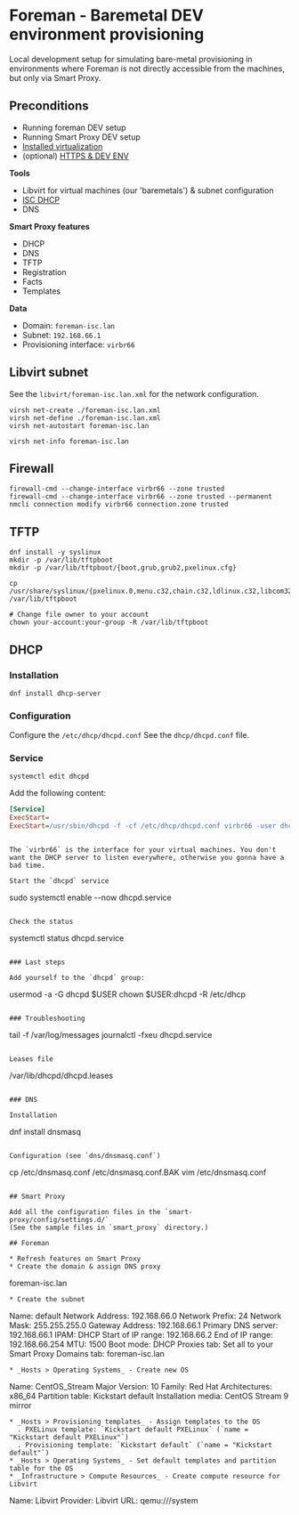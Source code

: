 # Foreman - Baremetal DEV environment provisioning

Local development setup for simulating bare-metal provisioning in environments where Foreman is not directly accessible from the machines, but only via Smart Proxy.

## Preconditions
* Running foreman DEV setup
* Running Smart Proxy DEV setup
* [Installed virtualization](https://docs.fedoraproject.org/en-US/quick-docs/virtualization-getting-started/)
* (optional) [HTTPS & DEV ENV](https://github.com/stejskalleos/knowledge_base/blob/main/foreman/https_dev_env.md)

**Tools**

* Libvirt for virtual machines (our 'baremetals') & subnet configuration
* [ISC DHCP](https://www.isc.org/dhcp/)
* DNS

**Smart Proxy features**

* DHCP
* DNS
* TFTP
* Registration
* Facts
* Templates

**Data**
* Domain: `foreman-isc.lan`
* Subnet: `192.168.66.1`
* Provisioning interface: `virbr66`

## Libvirt subnet
See the `libvirt/foreman-isc.lan.xml` for the network configuration.

```
virsh net-create ./foreman-isc.lan.xml
virsh net-define ./foreman-isc.lan.xml
virsh net-autostart foreman-isc.lan

virsh net-info foreman-isc.lan
```

## Firewall

```shell
firewall-cmd --change-interface virbr66 --zone trusted
firewall-cmd --change-interface virbr66 --zone trusted --permanent
nmcli connection modify virbr66 connection.zone trusted
```

## TFTP

```shell
dnf install -y syslinux
mkdir -p /var/lib/tftpboot
mkdir -p /var/lib/tftpboot/{boot,grub,grub2,pxelinux.cfg}

cp /usr/share/syslinux/{pxelinux.0,menu.c32,chain.c32,ldlinux.c32,libcom32.c32,libutil.c32} /var/lib/tftpboot

# Change file owner to your account
chown your-account:your-group -R /var/lib/tftpboot
```

## DHCP

### Installation

```
dnf install dhcp-server
```

### Configuration

Configure the `/etc/dhcp/dhcpd.conf`
See the `dhcp/dhcpd.conf` file.

### Service

```
systemctl edit dhcpd
```

Add the following content:
```ini
[Service]
ExecStart=
ExecStart=/usr/sbin/dhcpd -f -cf /etc/dhcp/dhcpd.conf virbr66 -user dhcpd -group dhcpd --no-pid $DHCPDARGS
```
```

The `virbr66` is the interface for your virtual machines. You don't want the DHCP server to listen everywhere, otherwise you gonna have a bad time.

Start the `dhcpd` service

```
sudo systemctl enable --now dhcpd.service
```

Check the status

```
systemctl status dhcpd.service
```

### Last steps

Add yourself to the `dhcpd` group:

```
usermod -a -G dhcpd $USER
chown $USER:dhcpd -R /etc/dhcp
```

### Troubleshooting

```
tail -f /var/log/messages
journalctl -fxeu dhcpd.service
```

Leases file
```
/var/lib/dhcpd/dhcpd.leases
```

### DNS

Installation

```
dnf install dnsmasq
```

Configuration (see `dns/dnsmasq.conf`)
```
cp /etc/dnsmasq.conf /etc/dnsmasq.conf.BAK
vim /etc/dnsmasq.conf
```

## Smart Proxy

Add all the configuration files in the `smart-proxy/config/settings.d/`
(See the sample files in `smart_proxy` directory.)

## Foreman

* Refresh features on Smart Proxy
* Create the domain & assign DNS proxy
```
foreman-isc.lan
```
* Create the subnet
```
Name: default
Network Address: 192.168.66.0
Network Prefix: 24
Network Mask: 255.255.255.0
Gateway Address: 192.168.66.1
Primary DNS server: 192.168.66.1
IPAM: DHCP
Start of IP range: 192.168.66.2
End of IP range: 192.168.66.254
MTU: 1500
Boot mode: DHCP
Proxies tab: Set all to your Smart Proxy
Domains tab: foreman-isc.lan
```
* _Hosts > Operating Systems_ - Create new OS
```
Name: CentOS_Stream
Major Version: 10
Family: Red Hat
Architectures: x86_64
Partition table: Kickstart default
Installation media: CentOS Stream 9 mirror
```
* _Hosts > Provisioning templates_ - Assign templates to the OS
  . PXELinux template: `Kickstart default PXELinux` (`name = "Kickstart default PXELinux"`)
  . Provisioning template: `Kickstart default` (`name = "Kickstart default"`)
* _Hosts > Operating Systems_ - Set default templates and partition table for the OS
* _Infrastructure > Compute Resources_ - Create compute resource for Libvirt
```
Name: Libvirt
Provider: Libvirt
URL: qemu:///system
```
